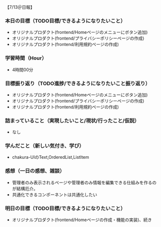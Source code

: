 【7/13＠日報】
### 本日の目標（TODO目標/できるようになりたいこと）
- オリジナルプロダクト(frontend/Homeページのメニューにボタン追加)
- オリジナルプロダクト(frontend/プライバシーポリシーページの作成)
- オリジナルプロダクト(frontend/利用規約ページの作成)
### 学習時間（Hour）
- 4時間00分
### 目標振り返り（TODO進捗/できるようになりたいこと振り返り）
- オリジナルプロダクト(frontend/Homeページのメニューにボタン追加)
- オリジナルプロダクト(frontend/プライバシーポリシーページの作成)
- オリジナルプロダクト(frontend/利用規約ページの作成)
### 詰まっていること（実現したいこと/現状/行ったこと/仮説）
- なし
### 学んだこと（新しい気付き、学び）
- chakura-UIのText,OrderedList,ListItem
### 感想（一日の感想、雑談）
- 管理者のみ表示されるページや管理者のみ情報を編集できる仕組みを作るのが結構厄介。
- 共通化できるコンポーネントは共通化したい
### 明日の目標（TODO目標/できるようになりたいこと）
- オリジナルプロダクト(frontend/Homeページの作成・機能の実装)、続き
